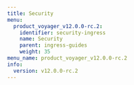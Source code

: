 ```yaml
---
title: Security
menu:
  product_voyager_v12.0.0-rc.2:
    identifier: security-ingress
    name: Security
    parent: ingress-guides
    weight: 35
menu_name: product_voyager_v12.0.0-rc.2
info:
  version: v12.0.0-rc.2
---
```


